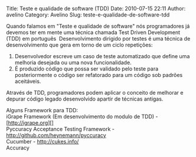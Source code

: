 Title: Teste e qualidade de software (TDD)
Date: 2010-07-15 22:11
Author: avelino
Category: Avelino
Slug: teste-e-qualidade-de-software-tdd

Quando falamos em "Teste e qualidade de software" nós programadores já
devemos ter em mente uma técnica chamada Test Driven Development (TDD)
em português  Desenvolvimento dirigido por testes é uma técnica de
desenvolvimento que gera em torno de um ciclo repetições:

1.  Desenvolvedor escreve um caso de teste automatizado que define uma
    melhoria desejada ou uma nova funcionalidade.
2.  É produzido código que possa ser validado pelo teste para
    posteriormente o código ser refatorado para um código sob padrões
    aceitáveis.

Através de TDD, programadores podem aplicar o conceito de melhorar e
depurar código legado desenvolvido apartir de técnicas antigas.

Alguns Framework para TDD:  
iGrape Framework (Em desenvolvimento do modulo de TDD) -
[http://igrape.org][]  
Pyccuracy Acceptance Testing Framework -
<http://github.com/heynemann/pyccuracy>  
Cucumber - <http://cukes.info/>  
Accuracy

  [http://igrape.org]: http://igrape.org/
